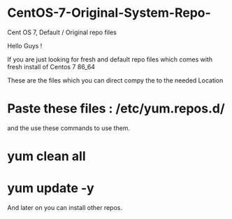 # CentOS-7-Original-System-Repo-
Cent OS 7, Default / Original repo files

Hello Guys !

If you are just looking for fresh and default repo files which comes with fresh install of Centos 7 86_64

These are the files which you can direct compy the to the needed Location

#  Paste these files :   /etc/yum.repos.d/

and the use these commands to use them.

# yum clean all

# yum update -y

And later on you can install other repos.
